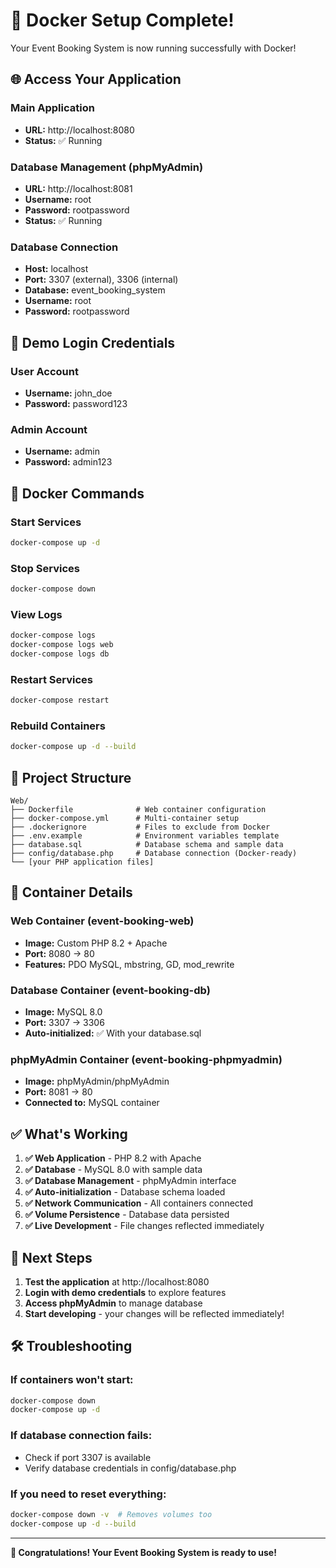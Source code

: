 # 🎉 Docker Setup Complete!

Your Event Booking System is now running successfully with Docker!

## 🌐 Access Your Application

### **Main Application**
- **URL:** http://localhost:8080
- **Status:** ✅ Running

### **Database Management (phpMyAdmin)**
- **URL:** http://localhost:8081
- **Username:** root
- **Password:** rootpassword
- **Status:** ✅ Running

### **Database Connection**
- **Host:** localhost
- **Port:** 3307 (external), 3306 (internal)
- **Database:** event_booking_system
- **Username:** root
- **Password:** rootpassword

## 🔑 Demo Login Credentials

### **User Account**
- **Username:** john_doe
- **Password:** password123

### **Admin Account**
- **Username:** admin
- **Password:** admin123

## 🐳 Docker Commands

### **Start Services**
```bash
docker-compose up -d
```

### **Stop Services**
```bash
docker-compose down
```

### **View Logs**
```bash
docker-compose logs
docker-compose logs web
docker-compose logs db
```

### **Restart Services**
```bash
docker-compose restart
```

### **Rebuild Containers**
```bash
docker-compose up -d --build
```

## 📁 Project Structure

```
Web/
├── Dockerfile              # Web container configuration
├── docker-compose.yml      # Multi-container setup
├── .dockerignore           # Files to exclude from Docker
├── .env.example            # Environment variables template
├── database.sql            # Database schema and sample data
├── config/database.php     # Database connection (Docker-ready)
└── [your PHP application files]
```

## 🔧 Container Details

### **Web Container (event-booking-web)**
- **Image:** Custom PHP 8.2 + Apache
- **Port:** 8080 → 80
- **Features:** PDO MySQL, mbstring, GD, mod_rewrite

### **Database Container (event-booking-db)**
- **Image:** MySQL 8.0
- **Port:** 3307 → 3306
- **Auto-initialized:** ✅ With your database.sql

### **phpMyAdmin Container (event-booking-phpmyadmin)**
- **Image:** phpMyAdmin/phpMyAdmin
- **Port:** 8081 → 80
- **Connected to:** MySQL container

## ✅ What's Working

1. **✅ Web Application** - PHP 8.2 with Apache
2. **✅ Database** - MySQL 8.0 with sample data
3. **✅ Database Management** - phpMyAdmin interface
4. **✅ Auto-initialization** - Database schema loaded
5. **✅ Network Communication** - All containers connected
6. **✅ Volume Persistence** - Database data persisted
7. **✅ Live Development** - File changes reflected immediately

## 🚀 Next Steps

1. **Test the application** at http://localhost:8080
2. **Login with demo credentials** to explore features
3. **Access phpMyAdmin** to manage database
4. **Start developing** - your changes will be reflected immediately!

## 🛠️ Troubleshooting

### **If containers won't start:**
```bash
docker-compose down
docker-compose up -d
```

### **If database connection fails:**
- Check if port 3307 is available
- Verify database credentials in config/database.php

### **If you need to reset everything:**
```bash
docker-compose down -v  # Removes volumes too
docker-compose up -d --build
```

---

**🎊 Congratulations! Your Event Booking System is ready to use!**

